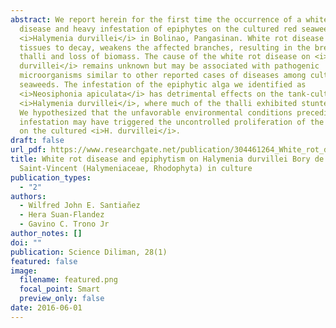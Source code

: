 ```yaml
---
abstract: We report herein for the first time the occurrence of a white rot
  disease and heavy infestation of epiphytes on the cultured red seaweed
  <i>Halymenia durvillei</i> in Bolinao, Pangasinan. White rot disease causes
  tissues to decay, weakens the affected branches, resulting in the breakage of
  thalli and loss of biomass. The cause of the white rot disease on <i>H.
  durvillei</i> remains unknown but may be associated with pathogenic
  microorganisms similar to other reported cases of diseases among cultured
  seaweeds. The infestation of the epiphytic alga we identified as
  <i>Neosiphonia apiculata</i> has detrimental effects on the tank-cultured
  <i>Halymenia durvillei</i>, where much of the thalli exhibited stunted growth.
  We hypothesized that the unfavorable environmental conditions preceding the
  infestation may have triggered the uncontrolled proliferation of the epiphytes
  on the cultured <i>H. durvillei</i>.
draft: false
url_pdf: https://www.researchgate.net/publication/304461264_White_rot_disease_and_epiphytism_on_Halymenia_durvillei_Bory_de_Saint-Vincent_Halymeniaceae_Rhodophyta_in_culture
title: White rot disease and epiphytism on Halymenia durvillei Bory de
  Saint-Vincent (Halymeniaceae, Rhodophyta) in culture
publication_types:
  - "2"
authors:
  - Wilfred John E. Santiañez
  - Hera Suan-Flandez
  - Gavino C. Trono Jr
author_notes: []
doi: ""
publication: Science Diliman, 28(1)
featured: false
image:
  filename: featured.png
  focal_point: Smart
  preview_only: false
date: 2016-06-01
---
```

